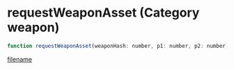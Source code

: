 # requestWeaponAsset (Category weapon)

```js
function requestWeaponAsset(weaponHash: number, p1: number, p2: number): void
```

[filename](requestWeaponAsset_m.md ':include')